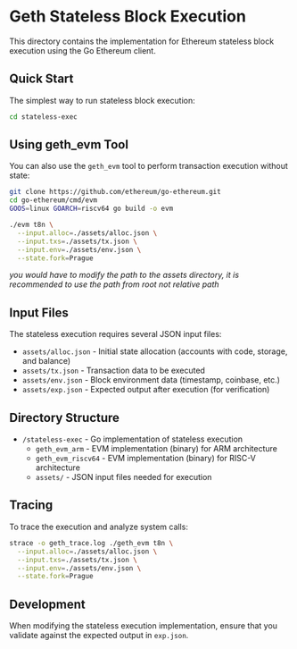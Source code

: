# Geth Stateless Block Execution

This directory contains the implementation for Ethereum stateless block execution using the Go Ethereum client.

## Quick Start

The simplest way to run stateless block execution:

```bash
cd stateless-exec
```

## Using geth_evm Tool

You can also use the `geth_evm` tool to perform transaction execution without state:

```bash
git clone https://github.com/ethereum/go-ethereum.git
cd go-ethereum/cmd/evm
GOOS=linux GOARCH=riscv64 go build -o evm
```

```bash
./evm t8n \
  --input.alloc=./assets/alloc.json \
  --input.txs=./assets/tx.json \
  --input.env=./assets/env.json \
  --state.fork=Prague
```

_you would have to modify the path to the assets directory, it is recommended to use the path from root not relative path_


## Input Files

The stateless execution requires several JSON input files:

- `assets/alloc.json` - Initial state allocation (accounts with code, storage, and balance)
- `assets/tx.json` - Transaction data to be executed
- `assets/env.json` - Block environment data (timestamp, coinbase, etc.)
- `assets/exp.json` - Expected output after execution (for verification)

## Directory Structure

- `/stateless-exec` - Go implementation of stateless execution
  - `geth_evm_arm` - EVM implementation (binary) for ARM architecture
  - `geth_evm_riscv64` - EVM implementation (binary) for RISC-V architecture
  - `assets/` - JSON input files needed for execution

## Tracing

To trace the execution and analyze system calls:

```bash
strace -o geth_trace.log ./geth_evm t8n \
  --input.alloc=./assets/alloc.json \
  --input.txs=./assets/tx.json \
  --input.env=./assets/env.json \
  --state.fork=Prague
```

## Development

When modifying the stateless execution implementation, ensure that you validate against the expected output in `exp.json`.